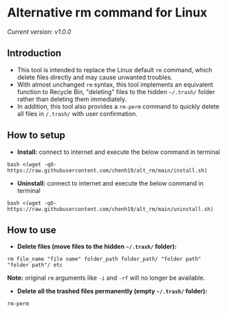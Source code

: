 # Alternative rm command for Linux
*Current version: v1.0.0*

## Introduction
- This tool is intended to replace the Linux default ```rm``` command, which delete files directly and may cause unwanted troubles. 
- With almost unchanged ```rm``` syntax, this tool implements an equivalent function to Recycle Bin, "deleting" files to the hidden ```~/.trash/``` folder rather than deleting them immediately.
- In addition, this tool also provides a ```rm-perm``` command to quickly delete all files in ```/.trash/``` with user confirmation.

## How to setup

- **Install:** connect to internet and execute the below command in terminal  
```
bash <(wget -qO- https://raw.githubusercontent.com/chenh19/alt_rm/main/install.sh)
```

- **Uninstall:** connect to internet and execute the below command in terminal  
```
bash <(wget -qO- https://raw.githubusercontent.com/chenh19/alt_rm/main/uninstall.sh)
```

## How to use

- **Delete files (move files to the hidden ```~/.trash/``` folder):** 
```
rm file_name "file name" folder_path folder_path/ "folder path" "folder path"/ etc
```
**Note:** original ```rm``` arguments like ```-i``` and ```-rf``` will no longer be available.  

- **Delete all the trashed files permanently (empty ```~/.trash/``` folder):** 
```
rm-perm
```  

